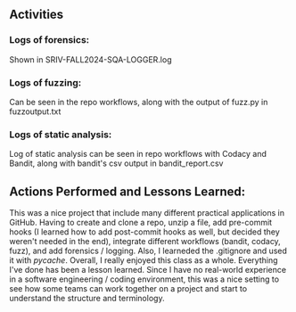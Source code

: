 ## Activities

### Logs of forensics:
Shown in SRIV-FALL2024-SQA-LOGGER.log

### Logs of fuzzing:
Can be seen in the repo workflows, along with the output of fuzz.py in fuzzoutput.txt

### Logs of static analysis:
Log of static analysis can be seen in repo workflows with Codacy and Bandit, along with bandit's csv output in bandit_report.csv

## Actions Performed and Lessons Learned:
This was a nice project that include many different practical applications in GitHub. Having to create and clone a repo, unzip a file, add pre-commit hooks (I learned how to add post-commit hooks as well, but decided they weren't needed in the end), integrate different workflows (bandit, codacy, fuzz), and add forensics / logging. Also, I learneded the .gitignore and used it with _pycache_. Overall, I really enjoyed this class as a whole. Everything I've done has been a lesson learned. Since I have no real-world experience in a software engineering / coding environment, this was a nice setting to see how some teams can work together on a project and start to understand the structure and terminology.

